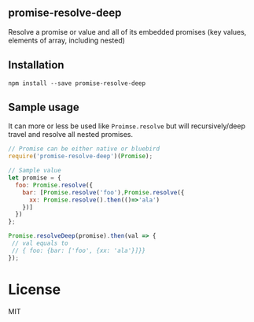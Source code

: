 ## promise-resolve-deep
Resolve a promise or value and all of its embedded promises (key values, elements of array, including nested)

## Installation

```
npm install --save promise-resolve-deep
```

## Sample usage

It can more or less be used like `Proimse.resolve` but will recursively/deep travel and resolve all nested promises.

```js
// Promise can be either native or bluebird
require('promise-resolve-deep')(Promise);

// Sample value
let promise = {
  foo: Promise.resolve({
    bar: [Promise.resolve('foo'),Promise.resolve({
      xx: Promise.resolve().then(()=>'ala')
    })]
  })
};

Promise.resolveDeep(promise).then(val => {
 // val equals to
 // { foo: {bar: ['foo', {xx: 'ala'}]}}
});
```

# License

MIT
